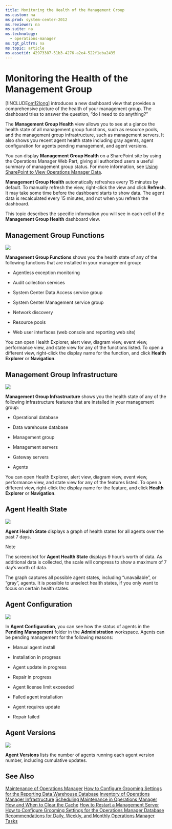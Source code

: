 ```yaml
---
title: Monitoring the Health of the Management Group
ms.custom: na
ms.prod: system-center-2012
ms.reviewer: na
ms.suite: na
ms.technology: 
  - operations-manager
ms.tgt_pltfrm: na
ms.topic: article
ms.assetid: 42973387-51b3-4276-a2e4-522f1eba2435
---
```

# Monitoring the Health of the Management Group
[!INCLUDE[om12long](./Token/om12long_md.md)] introduces a new dashboard view that provides a comprehensive picture of the health of your management group. The dashboard tries to answer the question, “do I need to do anything?”

The **Management Group Health** view allows you to see at a glance the health state of all management group functions, such as resource pools, and the management group infrastructure, such as management servers. It also shows you recent agent health state including gray agents, agent configuration for agents pending management, and agent versions.

You can display **Management Group Health** on a SharePoint site by using the Operations Manager Web Part, giving all authorized users a useful summary of management group status. For more information, see [Using SharePoint to View Operations Manager Data](./Using-SharePoint-to-View-Operations-Manager-Data.md).

**Management Group Health** automatically refreshes every 15 minutes by default. To manually refresh the view, right\-click the view and click **Refresh**. It may take some time before the dashboard starts to show data. The agent data is recalculated every 15 minutes, and not when you refresh the dashboard.

This topic describes the specific information you will see in each cell of the **Management Group Health** dashboard view.

## Management Group Functions
![](/Image/OM12MgtGpHealth_Function.gif)

**Management Group Functions** shows you the health state of any of the following functions that are installed in your management group:

-   Agentless exception monitoring

-   Audit collection services

-   System Center Data Access service group

-   System Center Management service group

-   Network discovery

-   Resource pools

-   Web user interfaces \(web console and reporting web site\)

You can open Health Explorer, alert view, diagram view, event view, performance view, and state view for any of the functions listed. To open a different view, right\-click the display name for the function, and click **Health Explorer** or **Navigation**.

## Management Group Infrastructure
![](/Image/OM12MgtGpHealth_Infrastructure.gif)

**Management Group Infrastructure** shows you the health state of any of the following infrastructure features that are installed in your management group:

-   Operational database

-   Data warehouse database

-   Management group

-   Management servers

-   Gateway servers

-   Agents

You can open Health Explorer, alert view, diagram view, event view, performance view, and state view for any of the features listed. To open a different view, right\-click the display name for the feature, and click **Health Explorer** or **Navigation**.

## Agent Health State
![](/Image/OM12MgtGpHealth_AgentHealth.gif)

**Agent Health State** displays a graph of health states for all agents over the past 7 days.

> [!NOTE]
> The screenshot for **Agent Health State** displays 9 hour’s worth of data. As additional data is collected, the scale will compress to show a maximum of 7 day’s worth of data.

The graph captures all possible agent states, including “unavailable”, or “gray”, agents. It is possible to unselect health states, if you only want to focus on certain health states.

## Agent Configuration
![](/Image/OM12MgtGpHealth_AgentConfig.gif)

In **Agent Configuration**, you can see how the status of agents in the **Pending Management** folder in the **Administration** workspace. Agents can be pending management for the following reasons:

-   Manual agent install

-   Installation in progress

-   Agent update in progress

-   Repair in progress

-   Agent license limit exceeded

-   Failed agent installation

-   Agent requires update

-   Repair failed

## Agent Versions
![](/Image/OM12MgtGpHealth_AgentVersion.gif)

**Agent Versions** lists the number of agents running each agent version number, including cumulative updates.

## See Also
[Maintenance of Operations Manager](./Maintenance-of-Operations-Manager.md)
[How to Configure Grooming Settings for the Reporting Data Warehouse Database](./How-to-Configure-Grooming-Settings-for-the-Reporting-Data-Warehouse-Database.md)
[Inventory of Operations Manager Infrastructure](./Inventory-of-Operations-Manager-Infrastructure.md)
[Scheduling Maintenance in Operations Manager](./Scheduling-Maintenance-in-Operations-Manager.md)
[How and When to Clear the Cache](./How-and-When-to-Clear-the-Cache.md)
[How to Restart a Management Server](./How-to-Restart-a-Management-Server.md)
[How to Configure Grooming Settings for the Operations Manager Database](./How-to-Configure-Grooming-Settings-for-the-Operations-Manager-Database.md)
[Recommendations for Daily, Weekly, and Monthly Operations Manager Tasks](./Recommendations-for-Daily,-Weekly,-and-Monthly-Operations-Manager-Tasks.md)


